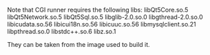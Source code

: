 Note that CGI runner requires the following libs:
libQt5Core.so.5
libQt5Network.so.5
libQt5Sql.so.5
libglib-2.0.so.0
libgthread-2.0.so.0
libicudata.so.56
libicui18n.so.56
libicuuc.so.56
libmysqlclient.so.21
libpthread.so.0
libstdc++.so.6
libz.so.1

They can be taken from the image used to build it.
